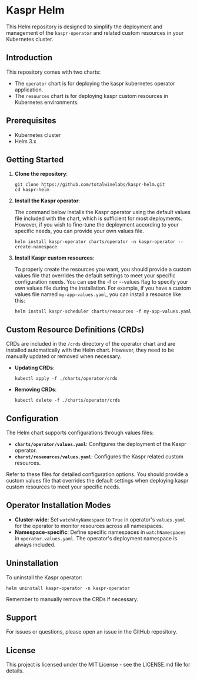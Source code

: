 # Kaspr Helm

This Helm repository is designed to simplify the deployment and management of the `kaspr-operator` and related custom resources in your Kubernetes cluster. 

## Introduction

This repository comes with two charts:
- The `operator` chart is for deploying the kaspr kubernetes operator application.
- The `resources` chart is for deploying kaspr custom resources in Kubernetes environments.

## Prerequisites

- Kubernetes cluster
- Helm 3.x

## Getting Started

1. **Clone the repository**:
   ```
   git clone https://github.com/totalwinelabs/kaspr-helm.git
   cd kaspr-helm
   ```

2. **Install the Kaspr operator**:

    The command below installs the Kaspr operator using the default values file included with the chart, which is sufficient for most deployments. However, if you wish to fine-tune the deployment according to your specific needs, you can provide your own values file.
   ```
   helm install kaspr-operator charts/operator -n kaspr-operator --create-namespace
   ```

3. **Install Kaspr custom resources**:

    To properly create the resources you want, you should provide a custom values file that overrides the default settings to meet your specific configuration needs. You can use the -f or --values flag to specify your own values file during the installation. For example, if you have a custom values file named `my-app-values.yaml`, you can install a resource like this:
   ```
   helm install kaspr-scheduler charts/resources -f my-app-values.yaml
   ```

## Custom Resource Definitions (CRDs)

CRDs are included in the `/crds` directory of the operator chart and are installed automatically with the Helm chart. However, they need to be manually updated or removed when necessary.

- **Updating CRDs**:
  ```
  kubectl apply -f ./charts/operator/crds
  ```

- **Removing CRDs**:
  ```
  kubectl delete -f ./charts/operator/crds
  ```

## Configuration

The Helm chart supports configurations through values files:

- **`charts/operator/values.yaml`**: Configures the deployment of the Kaspr operator.
- **`charst/reseources/values.yaml`**: Configures the Kaspr related custom resources.

Refer to these files for detailed configuration options. You should provide a custom values file that overrides the default settings when deploying kaspr custom resources to meet your specific needs.

## Operator Installation Modes

- **Cluster-wide**: Set `watchAnyNamespace` to `True` in operator's `values.yaml` for the operator to monitor resources across all namespaces.
- **Namespace-specific**: Define specific namespaces in `watchNamespaces` in `operator.values.yaml`. The operator's deployment namespace is always included.

## Uninstallation

To uninstall the Kaspr operator:

```
helm uninstall kaspr-operator -n kaspr-operator
```

Remember to manually remove the CRDs if necessary.

## Support

For issues or questions, please open an issue in the GitHub repository.

## License

This project is licensed under the MIT License - see the LICENSE.md file for details.